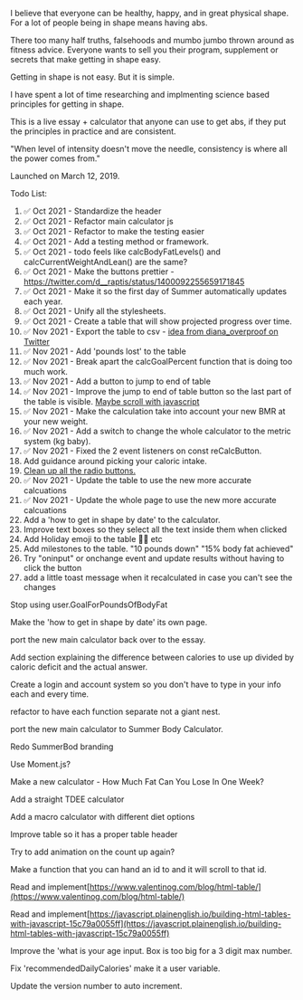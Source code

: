 I believe that everyone can be healthy, happy, and in great physical shape. For a lot of people being in shape means having abs.

There too many half truths, falsehoods and mumbo jumbo thrown around as fitness advice. Everyone wants to sell you their program, supplement or secrets that make getting in shape easy. 

Getting in shape is not easy. But it is simple.

I have spent a lot of time researching and implmenting science based principles for getting in shape. 

This is a live essay + calculator that anyone can use to get abs, if they put the principles in practice and are consistent. 

"When level of intensity doesn't move the needle, consistency is where all the power comes from."

Launched on March 12, 2019.

Todo List:
1. ✅ Oct 2021 - Standardize the header 
2. ✅ Oct 2021 - Refactor main calculator js
4. ✅ Oct 2021 - Refactor to make the testing easier
3. ✅ Oct 2021 - Add a testing method or framework.
5. ✅ Oct 2021 - todo feels like calcBodyFatLevels() and calcCurrentWeightAndLean() are the same?
6. ✅ Oct 2021 - Make the buttons prettier - https://twitter.com/d__raptis/status/1400092255659171845 
7. ✅ Oct 2021 - Make it so the first day of Summer automatically updates each year. 
8. ✅ Oct 2021 - Unify all the stylesheets. 
9. ✅ Oct 2021 - Create a table that will show projected progress over time.
11. ✅ Nov 2021 - Export the table to csv - [idea from diana_overproof on Twitter](https://twitter.com/JoshDance/status/145555507697035264) 
12. ✅ Nov 2021 - Add 'pounds lost' to the table
13. ✅ Nov 2021 - Break apart the calcGoalPercent function that is doing too much work. 
15. ✅ Nov 2021 - Add a button to jump to end of table
16. ✅ Nov 2021 - Improve the jump to end of table button so the last part of the table is visible. [Maybe scroll with javascript](https://stackoverflow.com/questions/24836798/anchor-hash-to-the-bottom-of-the-page/24836869)
14. ✅ Nov 2021 - Make the calculation take into account your new BMR at your new weight. 
15. ✅ Nov 2021 - Add a switch to change the whole calculator to the metric system (kg baby).
16. ✅ Nov 2021 - Fixed the 2 event listeners on const reCalcButton.
17. Add guidance around picking your caloric intake.
18. [Clean up all the radio buttons.](https://yogeshchauhan.com/how-to-convert-an-html-radio-buttons-into-a-toggle-switch-using-css/)
19. ✅ Nov 2021 - Update the table to use the new more accurate calcuations
20. ✅ Nov 2021 - Update the whole page to use the new more accurate calcuations
21. Add a 'how to get in shape by date' to the calculator. 
22. Improve text boxes so they select all the text inside them when clicked
23. Add Holiday emoji to the table 🎄🎊 etc
24. Add milestones to the table. "10 pounds down" "15% body fat achieved"
25. Try "oninput" or onchange event and update results without having to click the button
26. add a little toast message when it recalculated in case you can't see the changes

Stop using user.GoalForPoundsOfBodyFat

Make the 'how to get in shape by date' its own page.

port the new main calculator back over to the essay.

Add section explaining the difference between calories to use up divided by caloric deficit and the actual answer. 

Create a login and account system so you don't have to type in your info each and every time.

refactor to have each function separate not a giant nest.

port the new main calculator to Summer Body Calculator.

Redo SummerBod branding

Use Moment.js?

Make a new calculator - How Much Fat Can You Lose In One Week?

Add a straight TDEE calculator

Add a macro calculator with different diet options

Improve table so it has a proper table header

Try to add animation on the count up again?

Make a function that you can hand an id to and it will scroll to that id. 

Read and implement[https://www.valentinog.com/blog/html-table/](https://www.valentinog.com/blog/html-table/)

Read and implement[https://javascript.plainenglish.io/building-html-tables-with-javascript-15c79a0055ff](https://javascript.plainenglish.io/building-html-tables-with-javascript-15c79a0055ff)

Improve the 'what is your age input. Box is too big for a 3 digit max number.

Fix 'recommendedDailyCalories' make it a user variable.

Update the version number to auto increment. 
